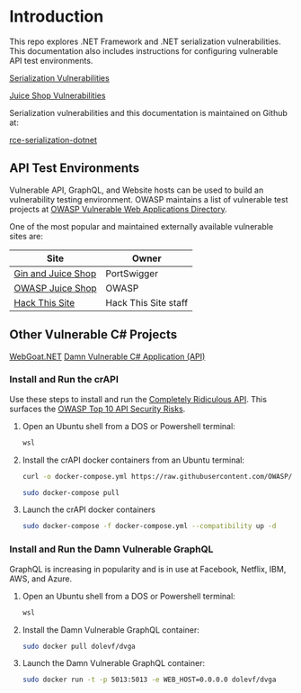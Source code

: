 # Introduction

This repo explores .NET Framework and .NET serialization vulnerabilities. This documentation also includes instructions for configuring vulnerable API test environments.

[Serialization Vulnerabilities](serialization/serialization.md)

[Juice Shop Vulnerabilities](JuiceShop/JuiceShop.md)

Serialization vulnerabilities and this documentation is maintained on Github at:

[rce-serialization-dotnet](https://github.com/johniwasz/rce-serialization-dotnet)

## API Test Environments

Vulnerable API, GraphQL, and Website hosts can be used to build an vulnerability testing environment. OWASP maintains a list of vulnerable test projects at [OWASP Vulnerable Web Applications Directory](https://owasp.org/www-project-vulnerable-web-applications-directory/).

One of the most popular and maintained externally available vulnerable sites are:

| Site | Owner |
| --- | --- |
| [Gin and Juice Shop](https://ginandjuice.shop/)  | PortSwigger  |
| [OWASP Juice Shop](https://juice-shop.herokuapp.com/#/)  | OWASP |
| [Hack This Site](https://www.hackthissite.org/)| Hack This Site staff |

## Other Vulnerable C# Projects

[WebGoat.NET](https://github.com/jerryhoff/WebGoat.NET)
[Damn Vulnerable C# Application (API)](https://github.com/appsecco/dvcsharp-api)

### Install and Run the crAPI

Use these steps to install and run the [Completely Ridiculous API](https://github.com/OWASP/crAPI). This surfaces the [OWASP Top 10 API Security Risks](https://owasp.org/API-Security/editions/2023/en/0x11-t10/).  

1. Open an Ubuntu shell from a DOS or Powershell terminal:

    ``` bat
    wsl
    ```

1. Install the crAPI docker containers from an Ubuntu terminal:

    ``` bash
    curl -o docker-compose.yml https://raw.githubusercontent.com/OWASP/crAPI/main/deploy/docker/docker-compose.yml

    sudo docker-compose pull
    ```

1. Launch the crAPI docker containers

    ``` bash
    sudo docker-compose -f docker-compose.yml --compatibility up -d
    ```

### Install and Run the Damn Vulnerable GraphQL

GraphQL is increasing in popularity and is in use at Facebook, Netflix, IBM, AWS, and Azure.

1. Open an Ubuntu shell from a DOS or Powershell terminal:

    ``` bat
    wsl
    ```

1. Install the Damn Vulnerable GraphQL container:

    ``` bash
    sudo docker pull dolevf/dvga
    ```

1. Launch the Damn Vulnerable GraphQL container:

    ``` bash
    sudo docker run -t -p 5013:5013 -e WEB_HOST=0.0.0.0 dolevf/dvga
    ```
